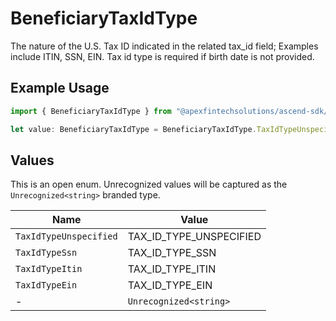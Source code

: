 # BeneficiaryTaxIdType

The nature of the U.S. Tax ID indicated in the related tax_id field; Examples include ITIN, SSN, EIN. Tax id type is required if birth date is not provided.

## Example Usage

```typescript
import { BeneficiaryTaxIdType } from "@apexfintechsolutions/ascend-sdk/models/components";

let value: BeneficiaryTaxIdType = BeneficiaryTaxIdType.TaxIdTypeUnspecified;
```

## Values

This is an open enum. Unrecognized values will be captured as the `Unrecognized<string>` branded type.

| Name                    | Value                   |
| ----------------------- | ----------------------- |
| `TaxIdTypeUnspecified`  | TAX_ID_TYPE_UNSPECIFIED |
| `TaxIdTypeSsn`          | TAX_ID_TYPE_SSN         |
| `TaxIdTypeItin`         | TAX_ID_TYPE_ITIN        |
| `TaxIdTypeEin`          | TAX_ID_TYPE_EIN         |
| -                       | `Unrecognized<string>`  |